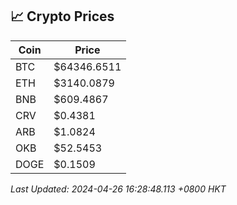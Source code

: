 ## 📈 Crypto Prices

| Coin | Price |
| ---- | ----- |
| BTC | $64346.6511 |
| ETH | $3140.0879 |
| BNB | $609.4867 |
| CRV | $0.4381 |
| ARB | $1.0824 |
| OKB | $52.5453 |
| DOGE | $0.1509 |

_Last Updated: 2024-04-26 16:28:48.113 +0800 HKT_